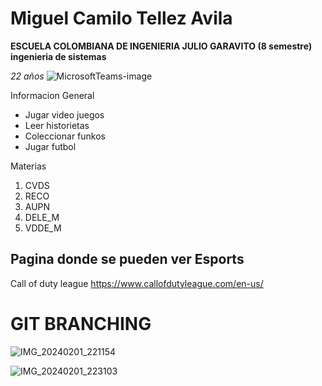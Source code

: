 
# Miguel Camilo Tellez Avila

**ESCUELA COLOMBIANA DE INGENIERIA JULIO GARAVITO (8 semestre) ingenieria de sistemas**

*22 años*
![MicrosoftTeams-image](https://github.com/AlejoCNYT/cvds-lab1-Lab01/assets/77862071/5820964e-f848-4c3e-951b-623b2ca32c17)

Informacion General

* Jugar video juegos
* Leer historietas 
* Coleccionar funkos 
* Jugar futbol

Materias

1. CVDS
2. RECO
3. AUPN
4. DELE_M
5. VDDE_M

## Pagina donde se pueden ver Esports

Call of duty league <https://www.callofdutyleague.com/en-us/>

# **GIT BRANCHING**
![IMG_20240201_221154](https://github.com/AlejoCNYT/cvds-lab1-Lab01/assets/77862071/d25f9d2b-8f79-48fa-bbde-62b8b17cf4bd)

![IMG_20240201_223103](https://github.com/AlejoCNYT/cvds-lab1-Lab01/assets/77862071/02b57ad8-0a8f-4e09-810f-8b0446a0a317)

